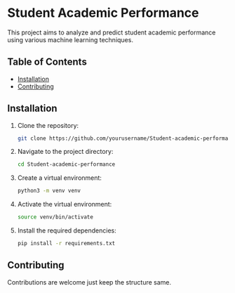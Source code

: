 # Student Academic Performance

This project aims to analyze and predict student academic performance using various machine learning techniques.

## Table of Contents
- [Installation](#installation)
- [Contributing](#contributing)


## Installation

1. Clone the repository:
    ```bash
    git clone https://github.com/yourusername/Student-academic-performance.git
    ```
2. Navigate to the project directory:
    ```bash
    cd Student-academic-performance
    ```
3. Create a virtual environment:
    ```bash
    python3 -m venv venv
    ```
4. Activate the virtual environment:
    ```bash
    source venv/bin/activate
    ```
5. Install the required dependencies:
    ```bash
    pip install -r requirements.txt
    ```
## Contributing

Contributions are welcome just keep the structure same.

